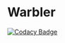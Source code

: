 # Warbler
[![Codacy Badge](https://app.codacy.com/project/badge/Grade/df186628984846f9a5e9c066e748e70f)](https://www.codacy.com/gh/boehs/Warbler/dashboard?utm_source=github.com&amp;utm_medium=referral&amp;utm_content=boehs/Warbler&amp;utm_campaign=Badge_Grade)
